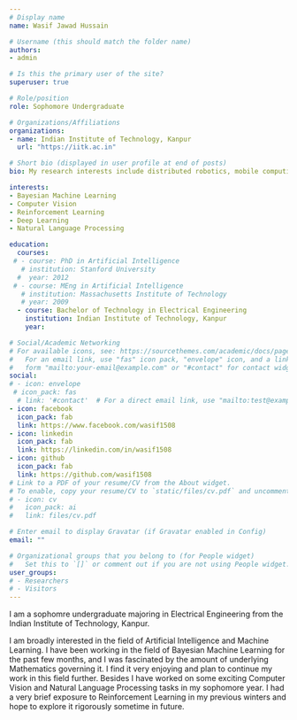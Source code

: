 ```yaml
---
# Display name
name: Wasif Jawad Hussain

# Username (this should match the folder name)
authors:
- admin

# Is this the primary user of the site?
superuser: true

# Role/position
role: Sophomore Undergraduate

# Organizations/Affiliations
organizations:
- name: Indian Institute of Technology, Kanpur
  url: "https://iitk.ac.in"

# Short bio (displayed in user profile at end of posts)
bio: My research interests include distributed robotics, mobile computing and programmable matter.

interests:
- Bayesian Machine Learning
- Computer Vision
- Reinforcement Learning
- Deep Learning
- Natural Language Processing

education:
  courses:
 # - course: PhD in Artificial Intelligence
   # institution: Stanford University
  #  year: 2012
 # - course: MEng in Artificial Intelligence
   # institution: Massachusetts Institute of Technology
   # year: 2009
  - course: Bachelor of Technology in Electrical Engineering
    institution: Indian Institute of Technology, Kanpur
    year:

# Social/Academic Networking
# For available icons, see: https://sourcethemes.com/academic/docs/page-builder/#icons
#   For an email link, use "fas" icon pack, "envelope" icon, and a link in the
#   form "mailto:your-email@example.com" or "#contact" for contact widget.
social:
# - icon: envelope
 # icon_pack: fas
  # link: '#contact'  # For a direct email link, use "mailto:test@example.org".
- icon: facebook
  icon_pack: fab
  link: https://www.facebook.com/wasif1508
- icon: linkedin
  icon_pack: fab
  link: https://linkedin.com/in/wasif1508
- icon: github
  icon_pack: fab
  link: https://github.com/wasif1508
# Link to a PDF of your resume/CV from the About widget.
# To enable, copy your resume/CV to `static/files/cv.pdf` and uncomment the lines below.
# - icon: cv
#   icon_pack: ai
#   link: files/cv.pdf

# Enter email to display Gravatar (if Gravatar enabled in Config)
email: ""

# Organizational groups that you belong to (for People widget)
#   Set this to `[]` or comment out if you are not using People widget.
user_groups:
# - Researchers
# - Visitors
---
```

I am a sophomre undergraduate majoring in Electrical Engineering from the Indian Institute of Technology, Kanpur. 

I am broadly interested in the field of Artificial Intelligence and Machine Learning. I have been working in the field of Bayesian Machine Learning for the past few months, and I was fascinated by the amount of underlying Mathematics governing it. I find it very enjoying and plan to continue my work in this field further. Besides I have worked on some exciting Computer Vision and Natural Language Processing tasks in my sophomore year. I had a very brief exposure to Reinforcement Learning in my previous winters and hope to explore it rigorously sometime in future.
